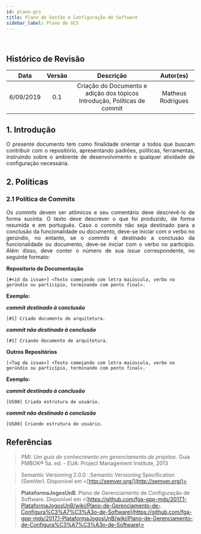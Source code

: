 ```yaml
---
id: plano-gcs
title: Plano de Gestão e Configuração de Software
sidebar_label: Plano de GCS
---
```

<br>

## Histórico de Revisão


| Data | Versão | Descrição | Autor(es) |
|:--:|:--:|:--:|:--:|
| 6/09/2019 | 0.1 | Criação do Documento e adição dos tópicos Introdução, Políticas de commit | Matheus Rodrigues |

## 1. Introdução


<p align = "justify">O presente documento tem como finalidade orientar a todos que buscam contribuir com o repositório, apresentando padrões, políticas, ferramentas, instruindo sobre o ambiente de desenvolvimento e qualquer atividade de configuração necessária.</p>

## 2. Políticas
  

### 2.1 Política de Commits
  

<p align = "justify">Os <i>commits</i> devem ser atômicos e seu comentário deve descrevê-lo de forma sucinta. O texto deve descrever o que foi produzido, de forma resumida e em português. Caso o <i>commits</i> não seja destinado para a conclusão da funcionalidade ou documento, deve-se iniciar com o verbo no gerúndio, no entanto, se o <i>commits</i> é destinado a conclusão da funcionalidade ou documento, deve-se iniciar com o verbo no particípio. Além disso, deve conter o número de sua <i>issue</i> correspondente, no seguinte formato:
  
**Repositorio de Documentação**
  
```[#<id da issue>] <Texto começando com letra maiúscula, verbo no gerúndio ou particípio, terminando com ponto final>.```

**Exemplo:**

***<i>commit</i> destinado à conclusão***

```[#1] Criado documento de arquitetura.```

***<i>commit</i> não destinado à conclusão***
  
```[#1] Criando documento de arquitetura.```

**Outros Repositórios**

```[<Tag da issue>] <Texto começando com letra maiúscula, verbo no gerúndio ou particípio, terminando com ponto final>.```

**Exemplo:**

***<i>commit</i> destinado à conclusão***

```[US00] Criada estrutura de usuário.```

***<i>commit</i> não destinado à conclusão***

```[US00] Criando estrutura de usuário.```

## Referências


> PMI. *Um guia do conhecimento em gerenciamento de projetos.* Guia PMBOK® 5a. ed. - EUA: Project Management Institute, 2013

> Semantic Versioning 2.0.0 . Semantic Versioning Specification (SemVer). Disponível em <[http://semver.org/](http://semver.org/)>

> **PlataformaJogosUnB**. Plano de Gerenciamento de Configuração de Software. Disponível em <[https://github.com/fga-gpp-mds/2017.1-PlataformaJogosUnB/wiki/Plano-de-Gerenciamento-de-Configura%C3%A7%C3%A3o-de-Software](https://github.com/fga-gpp-mds/2017.1-PlataformaJogosUnB/wiki/Plano-de-Gerenciamento-de-Configura%C3%A7%C3%A3o-de-Software)>

  
